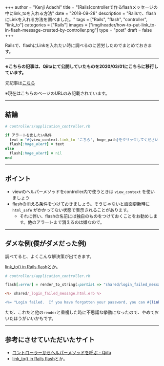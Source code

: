 +++
author = "Kenji Adachi"
title = "[Rails]controllerで作るflashメッセージの中にlink_toを入れる方法"
date = "2018-09-28"
description = "Railsで、flashにLinkを入れる方法を調べました。"
tags = ["Rails", "flash", "controller", "link_to"]
categories = ["Rails"]
images  = ["img/header/how-to-put-link_to-in-flash-message-created-by-controller.png"]
type = "post"
draft =  false
+++

Railsで、flashにLinkを入れたい時に調べるのに苦労したのでまとめておきます。

--------

**※こちらの記事は、Qiitaにて公開していたものを2020/03/01にこちらに移行しています。**

元記事は[こちら](https://qiita.com/dach1_ken/items/5845c45a951b14482364)

※現在はこちらのページのURLのみ記載されています。

--------

## 結論

```ruby
# controllers/application_controller.rb

if アラートを出したい条件
  text = "#{view_context.link_to 'こちら', hoge_path}をクリックしてください".html_safe
  flash[:hoge_alert] = text
else
  flash[:hoge_alert] = nil
end
```

-------

## ポイント

- viewのヘルパーメソッドをcontroller内で使うときは `view_context` を使いましょう
- flashの消える条件をつけておきましょう。そうじゃないと画面更新時に `html_safe` がかかってない状態で表示されることがあります。
    - それに伴い、flashの名前には独自のものをつけておくことをお勧めします。他のアラートまで消えるのは嫌なので。

-------

## ダメな例(僕がダメだった例)

調べてると、よくこんな解決策が出てきます。

[link_to() in Rails flash](https://stackoverflow.com/questions/1598150/link-to-in-rails-flash)とか。

```ruby
# controllers/application_controller.rb

flash[:error] = render_to_string(:partial => "shared/login_failed_message")
```

```html.erb
<%- shared/_login_failed_message.html.erb %>

<%= "Login failed.  If you have forgotten your password, you can #{link_to('reset it', reset_path)}" %>
```

ただ、これだと他の`render`と重複した時に不思議な挙動になったので、やめておいたほうがいいかもです。

-------

## 参考にさせていただいたサイト

- [コントローラーからヘルパーメソッドを呼ぶ - Qiita](https://qiita.com/rin_mu/items/18353723c6a9d78d8473)
- [link_to() in Rails flash](https://stackoverflow.com/questions/1598150/link-to-in-rails-flash)とか。
